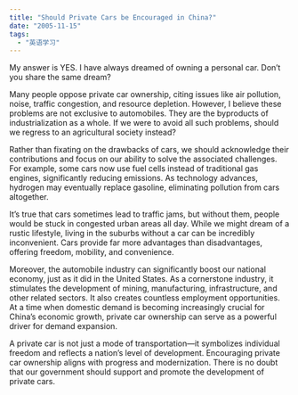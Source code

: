 ```yaml
---
title: "Should Private Cars be Encouraged in China?"
date: "2005-11-15"
tags: 
  - "英语学习"
---
```


My answer is YES. I have always dreamed of owning a personal car. Don’t you share the same dream?

Many people oppose private car ownership, citing issues like air pollution, noise, traffic congestion, and resource depletion. However, I believe these problems are not exclusive to automobiles. They are the byproducts of industrialization as a whole. If we were to avoid all such problems, should we regress to an agricultural society instead?

Rather than fixating on the drawbacks of cars, we should acknowledge their contributions and focus on our ability to solve the associated challenges. For example, some cars now use fuel cells instead of traditional gas engines, significantly reducing emissions. As technology advances, hydrogen may eventually replace gasoline, eliminating pollution from cars altogether.

It’s true that cars sometimes lead to traffic jams, but without them, people would be stuck in congested urban areas all day. While we might dream of a rustic lifestyle, living in the suburbs without a car can be incredibly inconvenient. Cars provide far more advantages than disadvantages, offering freedom, mobility, and convenience.

Moreover, the automobile industry can significantly boost our national economy, just as it did in the United States. As a cornerstone industry, it stimulates the development of mining, manufacturing, infrastructure, and other related sectors. It also creates countless employment opportunities. At a time when domestic demand is becoming increasingly crucial for China’s economic growth, private car ownership can serve as a powerful driver for demand expansion.

A private car is not just a mode of transportation—it symbolizes individual freedom and reflects a nation’s level of development. Encouraging private car ownership aligns with progress and modernization. There is no doubt that our government should support and promote the development of private cars.
